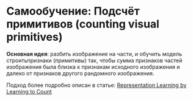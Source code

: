 # Самообучение: Подсчёт примитивов (counting visual primitives)
**Основная идея**: разбить изображение на части, и обучить модель строитьпризнаки (примитивы) так, чтобы сумма признаков частей изображения была близка к признакам исходного изображения и далеко от признаков другого рандомного изображения.

Подход более подробно описан в статье: [Representation Learning by Learning to Count](https://arxiv.org/pdf/1708.06734)
